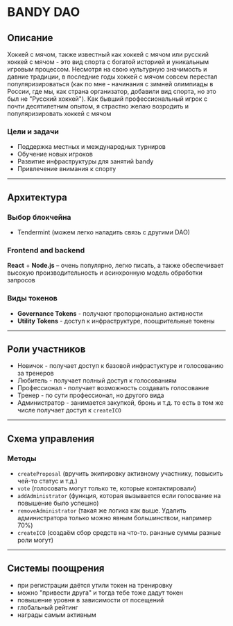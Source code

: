 # BANDY DAO

## Описание
Хоккей с мячом, также известный как хоккей с мячом или русский хоккей с мячом - это вид спорта с богатой историей и уникальным игровым процессом. Несмотря на свою культурную значимость и давние традиции, в последние годы хоккей с мячом совсем перестал популяризироваться (как по мне - начинания с зимней олимпиады в России, где мы, как страна организатор, добавили вид спорта, но это был не "Русский хоккей"). Как бывший профессиональный игрок с почти десятилетним опытом, я страстно желаю возродить и популяризировать хоккей с мячом

### Цели и задачи
- Поддержка местных и международных турниров
- Обучение новых игроков
- Развитие инфраструктуры для занятий bandy
- Привлечение внимания к спорту

---

## Архитектура

### Выбор блокчейна

- Tendermint (можем легко наладить связь с другими DAO)

### Frontend and backend

**React** + **Node.js** – очень популярно, легко писать, а также обеспечивает высокую производительность и асинхронную модель обработки запросов

### Виды токенов

- **Governance Tokens** - получают пропорционально активности
- **Utility Tokens** - доступ к инфраструктуре, поощрительные токены

---

## Роли участников
- Новичок - получает доступ к базовой инфрастуктуре и голосованию за тренеров
- Любитель - получает полный доступ к голосованиям
- Профессионал - получает возможность создавать голосование
- Тренер - по сути профессионал, но другого вида
- Администратор - занимается закупкой, бронь и т.д. то есть в том же числе получает доступ к `createICO`

---

## Схема управления
### Методы
- `createProposal` (вручить экипировку активному участнику, повысить чей-то статус и т.д.)
- `vote` (голосовать могут только те, которые контактировали)
- `addAdministrator` (функция, которая вызывается если голосвание на повышение было успешно)
- `removeAdministrator` (такая же логика как выше. Удалить администратора только можно явным большинством, например 70%)
- `createICO` (создаём сбор средств на что-то. ранзные суммы разные роли могут)

--- 

## Системы поощрения
- при регистрации даётся утили токен на тренировку
- можно "привести друга" и тогда тебе тоже дадут токен
- повышение уровня в зависимости от посещений
- глобальный рейтинг
- награды самым активным
